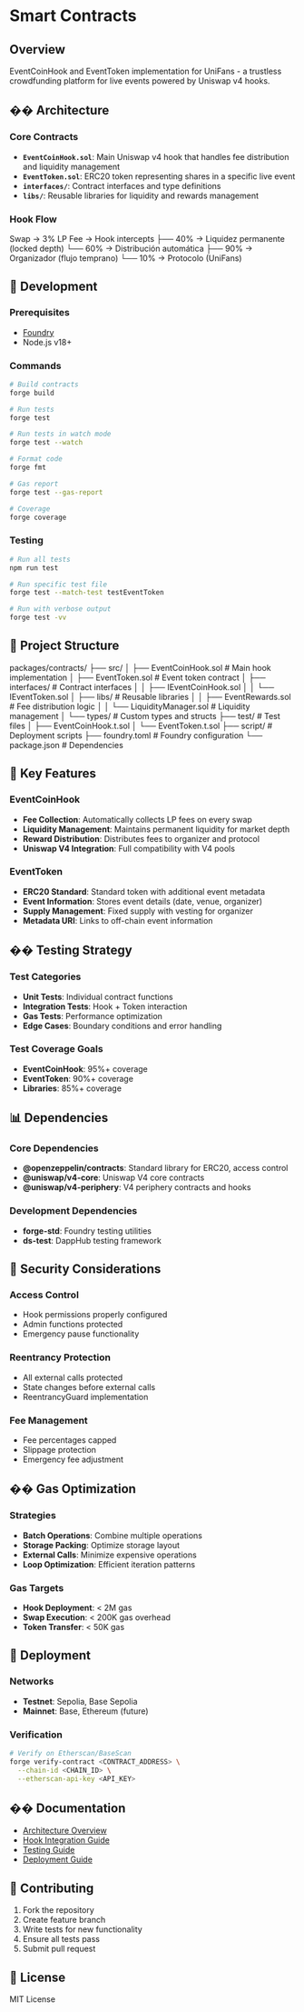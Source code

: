 # Smart Contracts

## Overview
EventCoinHook and EventToken implementation for UniFans - a trustless crowdfunding platform for live events powered by Uniswap v4 hooks.

## ��️ Architecture

### Core Contracts
- **`EventCoinHook.sol`**: Main Uniswap v4 hook that handles fee distribution and liquidity management
- **`EventToken.sol`**: ERC20 token representing shares in a specific live event
- **`interfaces/`**: Contract interfaces and type definitions
- **`libs/`**: Reusable libraries for liquidity and rewards management

### Hook Flow
Swap → 3% LP Fee → Hook intercepts
├── 40% → Liquidez permanente (locked depth)
└── 60% → Distribución automática
├── 90% → Organizador (flujo temprano)
└── 10% → Protocolo (UniFans)


## 🚀 Development

### Prerequisites
- [Foundry](https://book.getfoundry.sh/getting-started/installation)
- Node.js v18+

### Commands
```bash
# Build contracts
forge build

# Run tests
forge test

# Run tests in watch mode
forge test --watch

# Format code
forge fmt

# Gas report
forge test --gas-report

# Coverage
forge coverage
```

### Testing
```bash
# Run all tests
npm run test

# Run specific test file
forge test --match-test testEventToken

# Run with verbose output
forge test -vv
```

## 📁 Project Structure
packages/contracts/
├── src/
│ ├── EventCoinHook.sol # Main hook implementation
│ ├── EventToken.sol # Event token contract
│ ├── interfaces/ # Contract interfaces
│ │ ├── IEventCoinHook.sol
│ │ └── IEventToken.sol
│ ├── libs/ # Reusable libraries
│ │ ├── EventRewards.sol # Fee distribution logic
│ │ └── LiquidityManager.sol # Liquidity management
│ └── types/ # Custom types and structs
├── test/ # Test files
│ ├── EventCoinHook.t.sol
│ └── EventToken.t.sol
├── script/ # Deployment scripts
├── foundry.toml # Foundry configuration
└── package.json # Dependencies


## 🔧 Key Features

### EventCoinHook
- **Fee Collection**: Automatically collects LP fees on every swap
- **Liquidity Management**: Maintains permanent liquidity for market depth
- **Reward Distribution**: Distributes fees to organizer and protocol
- **Uniswap V4 Integration**: Full compatibility with V4 pools

### EventToken
- **ERC20 Standard**: Standard token with additional event metadata
- **Event Information**: Stores event details (date, venue, organizer)
- **Supply Management**: Fixed supply with vesting for organizer
- **Metadata URI**: Links to off-chain event information

## �� Testing Strategy

### Test Categories
- **Unit Tests**: Individual contract functions
- **Integration Tests**: Hook + Token interaction
- **Gas Tests**: Performance optimization
- **Edge Cases**: Boundary conditions and error handling

### Test Coverage Goals
- **EventCoinHook**: 95%+ coverage
- **EventToken**: 90%+ coverage
- **Libraries**: 85%+ coverage

## 📊 Dependencies

### Core Dependencies
- **@openzeppelin/contracts**: Standard library for ERC20, access control
- **@uniswap/v4-core**: Uniswap V4 core contracts
- **@uniswap/v4-periphery**: V4 periphery contracts and hooks

### Development Dependencies
- **forge-std**: Foundry testing utilities
- **ds-test**: DappHub testing framework

## 🚨 Security Considerations

### Access Control
- Hook permissions properly configured
- Admin functions protected
- Emergency pause functionality

### Reentrancy Protection
- All external calls protected
- State changes before external calls
- ReentrancyGuard implementation

### Fee Management
- Fee percentages capped
- Slippage protection
- Emergency fee adjustment

## �� Gas Optimization

### Strategies
- **Batch Operations**: Combine multiple operations
- **Storage Packing**: Optimize storage layout
- **External Calls**: Minimize expensive operations
- **Loop Optimization**: Efficient iteration patterns

### Gas Targets
- **Hook Deployment**: < 2M gas
- **Swap Execution**: < 200K gas overhead
- **Token Transfer**: < 50K gas

## 🔄 Deployment

### Networks
- **Testnet**: Sepolia, Base Sepolia
- **Mainnet**: Base, Ethereum (future)

### Verification
```bash
# Verify on Etherscan/BaseScan
forge verify-contract <CONTRACT_ADDRESS> \
  --chain-id <CHAIN_ID> \
  --etherscan-api-key <API_KEY>
```

## �� Documentation

- [Architecture Overview](../docs/ARCHITECTURE.md)
- [Hook Integration Guide](../docs/HOOK_INTEGRATION.md)
- [Testing Guide](../docs/TESTING.md)
- [Deployment Guide](../docs/DEPLOYMENT.md)

## 🤝 Contributing

1. Fork the repository
2. Create feature branch
3. Write tests for new functionality
4. Ensure all tests pass
5. Submit pull request

## 📄 License

MIT License
